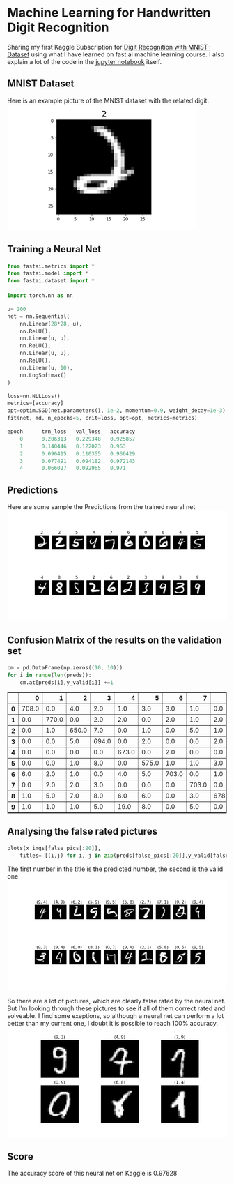# Machine Learning for Handwritten Digit Recognition
Sharing my first Kaggle Subscription for [Digit Recognition with MNIST-Dataset](https://www.kaggle.com/c/digit-recognizer) using what I have learned on fast.ai machine learning course. I also explain a lot of the code in the [jupyter notebook](https://github.com/KonstantinHebenstreit/MNIST/blob/master/mnist_sgd.ipynb) itself.

## MNIST Dataset
Here is an example picture of the MNIST dataset with the related digit.
![Picture number two rated](figures/single_img_plot.png)

## Training a Neural Net

```python
from fastai.metrics import *
from fastai.model import *
from fastai.dataset import *

import torch.nn as nn
```

```python
u= 200
net = nn.Sequential(
    nn.Linear(28*28, u),
    nn.ReLU(),
    nn.Linear(u, u),
    nn.ReLU(),
    nn.Linear(u, u),
    nn.ReLU(),
    nn.Linear(u, 10),
    nn.LogSoftmax()
)
```
```python
loss=nn.NLLLoss()
metrics=[accuracy]
opt=optim.SGD(net.parameters(), 1e-2, momentum=0.9, weight_decay=1e-3)
fit(net, md, n_epochs=5, crit=loss, opt=opt, metrics=metrics)
```
```python
epoch      trn_loss   val_loss   accuracy                     
    0      0.206313   0.229348   0.925857  
    1      0.140446   0.122023   0.963                        
    2      0.096415   0.110355   0.966429                      
    3      0.077491   0.094182   0.972143                      
    4      0.066027   0.092965   0.971                         
```

## Predictions
Here are some sample the Predictions from the trained neural net
![Predictions](figures/multiple_img_plot.png)

## Confusion Matrix of the results on the validation set
```python
cm = pd.DataFrame(np.zeros((10, 10)))
for i in range(len(preds)):
    cm.at[preds[i],y_valid[i]] +=1
```
<table border="1" class="dataframe">  <thead>    <tr style="text-align: right;">      <th></th>      <th>0</th>      <th>1</th>      <th>2</th>      <th>3</th>      <th>4</th>      <th>5</th>      <th>6</th>      <th>7</th>      <th>8</th>      <th>9</th>    </tr>  </thead>  <tbody>    <tr>      <th>0</th>      <td>708.0</td>      <td>0.0</td>      <td>4.0</td>      <td>2.0</td>      <td>1.0</td>      <td>3.0</td>      <td>3.0</td>      <td>1.0</td>      <td>0.0</td>      <td>4.0</td>    </tr>    <tr>      <th>1</th>      <td>0.0</td>      <td>770.0</td>      <td>0.0</td>      <td>2.0</td>      <td>2.0</td>      <td>0.0</td>      <td>2.0</td>      <td>1.0</td>      <td>2.0</td>      <td>0.0</td>    </tr>    <tr>      <th>2</th>      <td>0.0</td>      <td>1.0</td>      <td>650.0</td>      <td>7.0</td>      <td>0.0</td>      <td>1.0</td>      <td>0.0</td>      <td>5.0</td>      <td>1.0</td>      <td>1.0</td>    </tr>    <tr>      <th>3</th>      <td>0.0</td>      <td>0.0</td>      <td>5.0</td>      <td>694.0</td>      <td>0.0</td>      <td>2.0</td>      <td>0.0</td>      <td>0.0</td>      <td>2.0</td>      <td>0.0</td>    </tr>    <tr>      <th>4</th>      <td>0.0</td>      <td>0.0</td>      <td>0.0</td>      <td>0.0</td>      <td>673.0</td>      <td>0.0</td>      <td>2.0</td>      <td>0.0</td>      <td>0.0</td>      <td>8.0</td>    </tr>    <tr>      <th>5</th>      <td>0.0</td>      <td>0.0</td>      <td>1.0</td>      <td>8.0</td>      <td>0.0</td>      <td>575.0</td>      <td>1.0</td>      <td>1.0</td>      <td>3.0</td>      <td>3.0</td>    </tr>    <tr>      <th>6</th>      <td>6.0</td>      <td>2.0</td>      <td>1.0</td>      <td>0.0</td>      <td>4.0</td>      <td>5.0</td>      <td>703.0</td>      <td>0.0</td>      <td>1.0</td>      <td>0.0</td>    </tr>    <tr>      <th>7</th>      <td>0.0</td>      <td>2.0</td>      <td>2.0</td>      <td>3.0</td>      <td>0.0</td>      <td>0.0</td>      <td>0.0</td>      <td>703.0</td>      <td>0.0</td>      <td>4.0</td>    </tr>    <tr>      <th>8</th>      <td>1.0</td>      <td>5.0</td>      <td>7.0</td>      <td>8.0</td>      <td>6.0</td>      <td>6.0</td>      <td>0.0</td>      <td>3.0</td>      <td>678.0</td>      <td>4.0</td>    </tr>    <tr>      <th>9</th>      <td>1.0</td>      <td>1.0</td>      <td>1.0</td>      <td>5.0</td>      <td>19.0</td>      <td>8.0</td>      <td>0.0</td>      <td>5.0</td>      <td>0.0</td>      <td>657.0</td>    </tr>  </tbody></table>

## Analysing the false rated pictures
```python
plots(x_imgs[false_pics[:20]], 
    titles= [(i,j) for i, j in zip(preds[false_pics[:20]],y_valid[false_pics[:20]])])
```
The first number in the title is the predicted number, the second is the valid one
![False rated pictures](figures/false_rated.png)

So there are a lot of pictures, which are clearly false rated by the neural net. But I'm looking through 
these pictures to see if all of them correct rated and solveable. I find some exeptions, so although a neural net can perform a lot better than my current one, I doubt it is possible to reach 100% accuracy.
![Difficult to predict pictures](figures/hard_to_predict.png)

## Score
The accuracy score of this neural net on Kaggle is 0.97628

